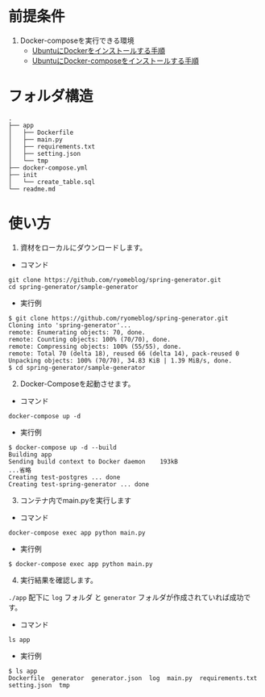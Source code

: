 # 前提条件

1. Docker-composeを実行できる環境
    - [UbuntuにDockerをインストールする手順](https://qiita.com/ryome/items/4b6b934b1b2021acfa26)
    - [UbuntuにDocker-composeをインストールする手順](https://qiita.com/ryome/items/56a3263f347a08bd860f)

# フォルダ構造
```
.
├── app
│   ├── Dockerfile
│   ├── main.py
│   ├── requirements.txt
│   ├── setting.json
│   └── tmp
├── docker-compose.yml
├── init
│   └── create_table.sql
└── readme.md
```

# 使い方

1. 資材をローカルにダウンロードします。
- コマンド
```
git clone https://github.com/ryomeblog/spring-generator.git
cd spring-generator/sample-generator
```
- 実行例
```
$ git clone https://github.com/ryomeblog/spring-generator.git
Cloning into 'spring-generator'...
remote: Enumerating objects: 70, done.
remote: Counting objects: 100% (70/70), done.
remote: Compressing objects: 100% (55/55), done.
remote: Total 70 (delta 18), reused 66 (delta 14), pack-reused 0
Unpacking objects: 100% (70/70), 34.83 KiB | 1.39 MiB/s, done.
$ cd spring-generator/sample-generator
```

2. Docker-Composeを起動させます。
- コマンド
```
docker-compose up -d
```
- 実行例
```
$ docker-compose up -d --build
Building app
Sending build context to Docker daemon    193kB
...省略
Creating test-postgres ... done
Creating test-spring-generator ... done
```

3. コンテナ内でmain.pyを実行します
- コマンド
```
docker-compose exec app python main.py
```
- 実行例
```
$ docker-compose exec app python main.py
```

4. 実行結果を確認します。

`./app` 配下に `log` フォルダ と `generator` フォルダが作成されていれば成功です。

- コマンド
```
ls app
```
- 実行例
```
$ ls app
Dockerfile  generator  generator.json  log  main.py  requirements.txt  setting.json  tmp
```
